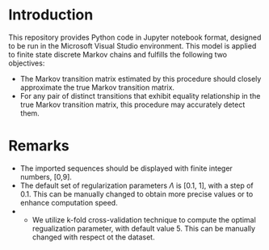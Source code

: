 # Introduction
This repository provides Python code in Jupyter notebook format, designed to be run in the Microsoft Visual Studio environment. This model is applied to finite state discrete Markov chains and fulfills the following two objectives:

- The Markov transition matrix estimated by this procedure should closely approximate the true Markov transition matrix.
- For any pair of distinct transitions that exhibit equality relationship in the true Markov transition matrix, this procedure may accurately detect them.



# Remarks
- The imported sequences should be displayed with finite integer numbers, \[0,9\].
- The default set of regularization parameters $\Lambda$ is \[0.1, 1\], with a step of 0.1. This can be manually changed to obtain more precise values or to enhance computation speed.
- - We utilize k-fold cross-validation technique to compute the optimal regualization parameter, with default value 5. This can be manually changed with respect ot the dataset.
